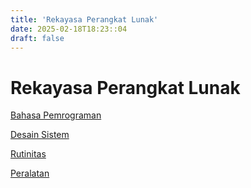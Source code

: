 ```yaml
---
title: 'Rekayasa Perangkat Lunak'
date: 2025-02-18T18:23::04
draft: false
---
```


# Rekayasa Perangkat Lunak

[Bahasa Pemrograman](Rekayasa%20Perangkat%20Lunak%203f0e94ee34584b90ba15ae8f9bfedaf4/Bahasa%20Pemrograman%207d9d603e8cc04ddb83d2c1ac200d7b43.md)

[Desain Sistem](Rekayasa%20Perangkat%20Lunak%203f0e94ee34584b90ba15ae8f9bfedaf4/Desain%20Sistem%20f0a2d98498e849788f2193201de45057.md)

[Rutinitas](Rekayasa%20Perangkat%20Lunak%203f0e94ee34584b90ba15ae8f9bfedaf4/Rutinitas%208e811c36fcd64f3cac28c42bf64eb6c7.md)

[Peralatan](Rekayasa%20Perangkat%20Lunak%203f0e94ee34584b90ba15ae8f9bfedaf4/Peralatan%2003c6f0cbd987466bb4463a36765ed36e.md)
